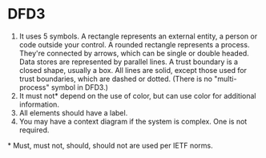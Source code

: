 # DFD3
<ol>
<li>It uses 5 symbols.  A rectangle represents an external entity, a person or code outside your control.  A rounded rectangle represents a process. They're connected by arrows, which can be single or double headed.  Data stores are represented by parallel lines.  A trust boundary is a closed shape, usually a box.  All lines are solid, except those used for trust boundaries, which are dashed or dotted.  (There is no "multi-process" symbol in DFD3.)
<li>It must not* depend on the use of color, but can use color for additional information.
<li>All elements should have a label.
<li>You may have a context diagram if the system is complex.  One is not required.
</ol>
* Must, must not, should, should not are used per IETF norms.
